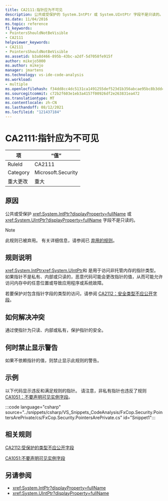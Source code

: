 ```yaml
---
title: CA2111:指针应为不可见
description: 公共或受保护的 System.IntPtr 或 System.UIntPtr 字段不是只读的。
ms.date: 11/04/2016
ms.topic: reference
f1_keywords:
- PointersShouldNotBeVisible
- CA2111
helpviewer_keywords:
- CA2111
- PointersShouldNotBeVisible
ms.assetid: b3a8d466-895b-43bc-a2df-5d7058fe915f
author: mikejo5000
ms.author: mikejo
manager: jmartens
ms.technology: vs-ide-code-analysis
ms.workload:
- multiple
ms.openlocfilehash: f34dd8cc4dc5131ca1491255def523d1b356abcae95bc8b3ddc0b3e9425fabfd
ms.sourcegitcommit: c72b2f603e1eb3a4157f00926df2e263831ea472
ms.translationtype: MT
ms.contentlocale: zh-CN
ms.lasthandoff: 08/12/2021
ms.locfileid: "121437184"
---
```

# <a name="ca2111-pointers-should-not-be-visible"></a>CA2111:指针应为不可见

|项|“值”|
|-|-|
|RuleId|CA2111|
|Category|Microsoft.Security|
|重大更改|重大|

## <a name="cause"></a>原因
公共或受保护 <xref:System.IntPtr?displayProperty=fullName> 或 <xref:System.UIntPtr?displayProperty=fullName> 字段不是只读的。

> [!NOTE]
> 此规则已被弃用。 有关详细信息，请参阅已 [弃用的规则](fxcop-unported-deprecated-rules.md)。

## <a name="rule-description"></a>规则说明
 <xref:System.IntPtr><xref:System.UIntPtr>和 是用于访问非托管内存的指针类型。 如果指针不是私有、内部或只读的，恶意代码可能会更改指针的值，从而可能允许访问内存中的任意位置或导致应用程序或系统故障。

若要保护对包含指针字段的类型的访问，请参阅 [CA2112：安全类型不应公开字段](../code-quality/ca2112.md)。

## <a name="how-to-fix-violations"></a>如何解决冲突
通过使指针为只读、内部或私有，保护指针的安全。

## <a name="when-to-suppress-warnings"></a>何时禁止显示警告
如果不依赖指针的值，则禁止显示此规则的警告。

## <a name="example"></a>示例
以下代码显示违反和满足规则的指针。 请注意，非私有指针也违反了规则 [CA1051：不要声明可见实例字段](/dotnet/fundamentals/code-analysis/quality-rules/ca1051)。

:::code language="csharp" source="../snippets/csharp/VS_Snippets_CodeAnalysis/FxCop.Security.PointersArePrivate/cs/FxCop.Security.PointersArePrivate.cs" id="Snippet1":::

## <a name="related-rules"></a>相关规则
[CA2112:受保护的类型不应公开字段](../code-quality/ca2112.md)

[CA1051:不要声明可见实例字段](/dotnet/fundamentals/code-analysis/quality-rules/ca1051)

## <a name="see-also"></a>另请参阅

- <xref:System.IntPtr?displayProperty=fullName>
- <xref:System.UIntPtr?displayProperty=fullName>
